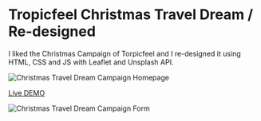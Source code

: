 # Tropicfeel Christmas Travel Dream / Re-designed

I liked the Christmas Campaign of Torpicfeel and I re-designed it using HTML, CSS and JS with Leaflet and Unsplash API.

![Christmas Travel Dream Campaign Homepage](http://umuthan.com/wp-content/uploads/2023/01/tropicfeel-christmas-travel-dream-campaign.png)

[Live DEMO](https://umuthan.com/tropicfeel-christmas-travel-dream)

![Christmas Travel Dream Campaign Form](http://umuthan.com/wp-content/uploads/2023/01/travel_form.gif)
